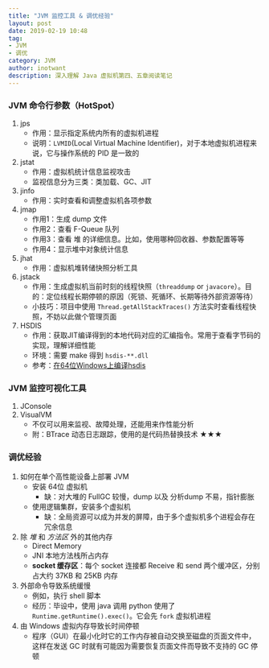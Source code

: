 ```yaml
---
title: "JVM 监控工具 & 调优经验"
layout: post
date: 2019-02-19 10:48
tag:
- JVM
- 调优
category: JVM
author: inotwant
description: 深入理解 Java 虚拟机第四、五章阅读笔记
---
```


### JVM 命令行参数（HotSpot）

1. jps
	- 作用：显示指定系统内所有的虚拟机进程
	- 说明：`LVMID`(Local Virtual Machine Identifier)，对于本地虚拟机进程来说，它与操作系统的 PID 是一致的
2. jstat
	- 作用：虚拟机统计信息监视攻击
	- 监视信息分为三类：类加载、GC、JIT
3. jinfo
	- 作用：实时查看和调整虚拟机各项参数
4. jmap
	- 作用1：生成 dump 文件
	- 作用2：查看 F-Queue 队列
	- 作用3：查看 堆 的详细信息。比如，使用哪种回收器、参数配置等等
	- 作用4：显示堆中对象统计信息
5. jhat
	- 作用：虚拟机堆转储快照分析工具
6. jstack
	- 作用：生成虚拟机当前时刻的线程快照（`threaddump` or `javacore`）。目的：定位线程长期停顿的原因（死锁、死循环、长期等待外部资源等待）
	- 小技巧：项目中使用 `Thread.getAllStackTraces()` 方法实时查看线程快照，不妨以此做个管理页面
7. HSDIS
	- 作用：获取JIT编译得到的本地代码对应的汇编指令。常用于查看字节码的实现，理解详细性能
	- 环境：需要 make 得到 `hsdis-**.dll`
	- 参考：[在64位Windows上编译hsdis](https://blog.csdn.net/yizishou/article/details/53423409)
	
### JVM 监控可视化工具

1. JConsole
2. VisualVM
	- 不仅可以用来监视、故障处理，还能用来作性能分析
	- 附：BTrace 动态日志跟踪，使用的是代码热替换技术 ★★★

### 调优经验

1. 如何在单个高性能设备上部署 JVM
	- 安装 64位 虚拟机
		- 缺：对大堆的 FullGC 较慢，dump 以及 分析dump 不易，指针膨胀
	- 使用逻辑集群，安装多个虚拟机
		- 缺：全局资源可以成为并发的屏障，由于多个虚拟机多个进程会存在冗余信息
2. 除 *堆* 和 *方法区* 外的其他内存
	- Direct Memory
	- JNI 本地方法栈所占内存
	- **socket 缓存区**：每个 socket 连接都 Receive 和 send 两个缓冲区，分别占大约 37KB 和 25KB 内存
3. 外部命令导致系统缓慢
	- 例如，执行 shell 脚本
	- 经历：毕设中，使用 java 调用 python 使用了 `Runtime.getRuntime().exec()`。它会先 `fork` 虚拟机进程
4. 由 Windows 虚拟内存导致长时间停顿
	- 程序（GUI）在最小化时它的工作内存被自动交换至磁盘的页面文件中，这样在发送 GC 时就有可能因为需要恢复页面文件而导致不支持的 GC 停顿

